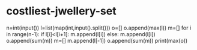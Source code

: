 # costliest-jwellery-set
n=int(input())
l=list(map(int,input().split()))
o=[]
o.append(max(l))
m=[]
for i in range(n-1):
    if l[i]<l[i+1]:
        m.append(l[i])
    else:
        m.append(l[i])
        o.append(sum(m))
        m=[]
m.append(l[-1])
o.append(sum(m))
print(max(o))
